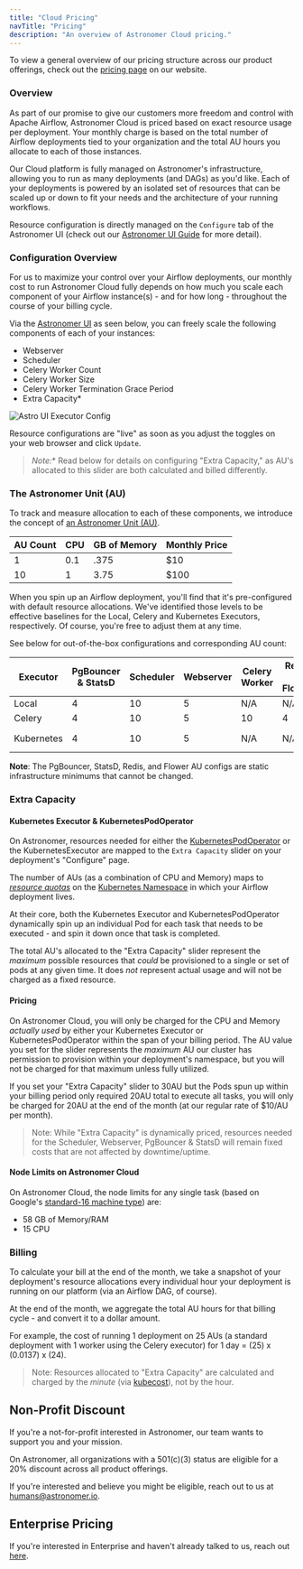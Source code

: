 ```yaml
---
title: "Cloud Pricing"
navTitle: "Pricing"
description: "An overview of Astronomer Cloud pricing."
---
```


To view a general overview of our pricing structure across our product offerings, check out the [pricing page](/pricing/) on our website.

### Overview

As part of our promise to give our customers more freedom and control with Apache Airflow, Astronomer Cloud is priced based on exact resource usage per deployment. Your monthly charge is based on the total number of Airflow deployments tied to your organization and the total AU hours you allocate to each of those instances.

Our Cloud platform is fully managed on Astronomer's infrastructure, allowing you to run as many deployments (and DAGs) as you'd like. Each of your deployments is powered by an isolated set of resources that can be scaled up or down to fit your needs and the architecture of your running workflows.

Resource configuration is directly managed on the `Configure` tab of the Astronomer UI (check out our [Astronomer UI Guide](/docs/airflow-deployments/) for more detail).

### Configuration Overview

For us to maximize your control over your Airflow deployments, our monthly cost to run Astronomer Cloud fully depends on how much you scale each component of your Airflow instance(s) - and for how long - throughout the course of your billing cycle.

Via the [Astronomer UI](https://app.gcp0001.us-east4.astronomer.io/login) as seen below, you can freely scale the following components of each of your instances:

- Webserver
- Scheduler
- Celery Worker Count
- Celery Worker Size
- Celery Worker Termination Grace Period
- Extra Capacity*

![Astro UI Executor Config](https://assets2.astronomer.io/main/docs/astronomer-ui/Astro-UI-Executor.png)

Resource configurations are "live" as soon as you adjust the toggles on your web browser and click `Update`.

> **Note*:** Read below for details on configuring "Extra Capacity," as AU's allocated to this slider are both calculated and billed differently.

### The Astronomer Unit (AU)

To track and measure allocation to each of these components, we introduce the concept of [an Astronomer Unit (AU)](https://github.com/astronomer/houston-api/blob/193183be40df7e00261c3bf4941caf80e5d874a4/config/default.yaml#L317).

| AU Count | CPU | GB of Memory | Monthly Price |
|----------|-----|--------|-------|
| 1 | 0.1 | .375 | $10 |
| 10 | 1 | 3.75 | $100

When you spin up an Airflow deployment, you'll find that it's pre-configured with default resource allocations. We've identified those levels to be effective baselines for the Local, Celery and Kubernetes Executors, respectively. Of course, you're free to adjust them at any time.

See below for out-of-the-box configurations and corresponding AU count:

| Executor   | PgBouncer & StatsD | Scheduler | Webserver | Celery Worker | Redis & Flower | Extra Capacity | Total AU | Monthly Cost |
|------------|--------------------|-----------|-----------|---------------|----------------|----------------|----------|--------------|
| Local | 4 | 10| 5 | N/A | N/A | N/A | 19 | $190 | 
| Celery | 4 | 10 | 5 | 10 | 4 | N/A | 33 | $330 |
| Kubernetes | 4 | 10 | 5 | N/A | N/A | 10 | 19 - 29 | $190 - $290  |

**Note**: The PgBouncer, StatsD, Redis, and Flower AU configs are static infrastructure minimums that cannot be changed.

### Extra Capacity

#### Kubernetes Executor & KubernetesPodOperator

On Astronomer, resources needed for either the [KubernetesPodOperator](/docs/kubepodoperator/) or the KubernetesExecutor are mapped to the `Extra Capacity` slider on your deployment's "Configure" page.

The number of AUs (as a combination of CPU and Memory) maps to [*resource quotas*](https://kubernetes.io/docs/concepts/policy/resource-quotas/) on the [Kubernetes Namespace](https://kubernetes.io/docs/concepts/overview/working-with-objects/namespaces/) in which your Airflow deployment lives.

At their core, both the Kubernetes Executor and KubernetesPodOperator dynamically spin up an individual Pod for each task that needs to be executed - and spin it down once that task is completed.

The total AU's allocated to the "Extra Capacity" slider represent the *maximum* possible resources that *could* be provisioned to a single or set of pods at any given time. It does *not* represent actual usage and will not be charged as a fixed resource.

#### Pricing

On Astronomer Cloud, you will only be charged for the CPU and Memory *actually used* by either your Kubernetes Executor or KubernetesPodOperator within the span of your billing period. The AU value you set for the slider represents the *maximum* AU our cluster has permission to provision within your deployment's namespace, but you will not be charged for that maximum unless fully utilized.

If you set your "Extra Capacity" slider to 30AU but the Pods spun up within your billing period only required 20AU total to execute all tasks, you will only be charged for 20AU at the end of the month (at our regular rate of $10/AU per month).

> Note: While "Extra Capacity" is dynamically priced, resources needed for the Scheduler, Webserver, PgBouncer & StatsD will remain fixed costs that are not affected by downtime/uptime.

#### Node Limits on Astronomer Cloud

On Astronomer Cloud, the node limits for any single task (based on Google's [standard-16 machine type](https://cloud.google.com/compute/docs/machine-types)) are:

- 58 GB of Memory/RAM
- 15 CPU

### Billing

To calculate your bill at the end of the month, we take a snapshot of your deployment's resource allocations every individual hour your deployment is running on our platform (via an Airflow DAG, of course).

At the end of the month, we aggregate the total AU hours for that billing cycle - and convert it to a dollar amount.

For example, the cost of running 1 deployment on 25 AUs (a standard deployment with 1 worker using the Celery executor) for 1 day = (25) x (0.0137) x (24).

> Note: Resources allocated to "Extra Capacity" are calculated and charged by the *minute* (via [kubecost](https://kubecost.com/)), not by the hour.

## Non-Profit Discount

If you're a not-for-profit interested in Astronomer, our team wants to support you and your mission.

On Astronomer, all organizations with a 501(c)(3) status are eligible for a 20% discount across all product offerings.

If you're interested and believe you might be eligible, reach out to us at humans@astronomer.io.

## Enterprise Pricing

If you're interested in Enterprise and haven't already talked to us, reach out [here](/contact).